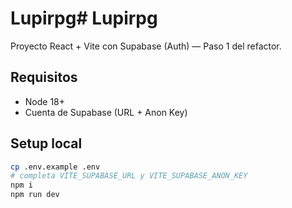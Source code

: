 # Lupirpg# Lupirpg


Proyecto React + Vite con Supabase (Auth) — Paso 1 del refactor.


## Requisitos
- Node 18+
- Cuenta de Supabase (URL + Anon Key)


## Setup local
```bash
cp .env.example .env
# completa VITE_SUPABASE_URL y VITE_SUPABASE_ANON_KEY
npm i
npm run dev